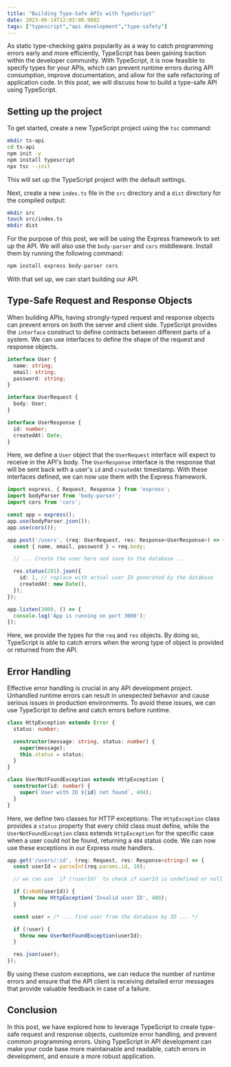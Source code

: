 ```yaml
---
title: "Building Type-Safe APIs with TypeScript"
date: 2023-06-14T12:03:00.908Z
tags: ["typescript","api development","type-safety"]
---
```



As static type-checking gains popularity as a way to catch programming errors early and more efficiently, TypeScript has been gaining traction within the developer community. With TypeScript, it is now feasible to specify types for your APIs, which can prevent runtime errors during API consumption, improve documentation, and allow for the safe refactoring of application code. In this post, we will discuss how to build a type-safe API using TypeScript.

## Setting up the project

To get started, create a new TypeScript project using the `tsc` command:

```bash
mkdir ts-api
cd ts-api
npm init -y
npm install typescript
npx tsc --init
```

This will set up the TypeScript project with the default settings. 

Next, create a new `index.ts` file in the `src` directory and a `dist` directory for the compiled output:

```bash
mkdir src
touch src/index.ts
mkdir dist
```

For the purpose of this post, we will be using the Express framework to set up the API. We will also use the `body-parser` and `cors` middleware. Install them by running the following command:

```bash
npm install express body-parser cors
```

With that set up, we can start building our API.

## Type-Safe Request and Response Objects

When building APIs, having strongly-typed request and response objects can prevent errors on both the server and client side. TypeScript provides the `interface` construct to define contracts between different parts of a system. We can use interfaces to define the shape of the request and response objects.

```typescript
interface User {
  name: string;
  email: string;
  password: string;
}

interface UserRequest {
  body: User;
}

interface UserResponse {
  id: number;
  createdAt: Date;
}
```

Here, we define a `User` object that the `UserRequest` interface will expect to receive in the API's body. The `UserResponse` interface is the response that will be sent back with a user's `id` and `createdAt` timestamp. With these interfaces defined, we can now use them with the Express framework.

```typescript
import express, { Request, Response } from 'express';
import bodyParser from 'body-parser';
import cors from 'cors';

const app = express();
app.use(bodyParser.json());
app.use(cors());

app.post('/users', (req: UserRequest, res: Response<UserResponse>) => {
  const { name, email, password } = req.body;

  // ... Create the user here and save to the database ...

  res.status(201).json({
    id: 1, // replace with actual user ID generated by the database
    createdAt: new Date(),
  });
});

app.listen(3000, () => {
  console.log('App is running on port 3000');
});
```

Here, we provide the types for the `req` and `res` objects. By doing so, TypeScript is able to catch errors when the wrong type of object is provided or returned from the API. 

## Error Handling

Effective error handling is crucial in any API development project. Unhandled runtime errors can result in unexpected behavior and cause serious issues in production environments. To avoid these issues, we can use TypeScript to define and catch errors before runtime. 

```typescript
class HttpException extends Error {
  status: number;

  constructor(message: string, status: number) {
    super(message);
    this.status = status;
  }
}

class UserNotFoundException extends HttpException {
  constructor(id: number) {
    super(`User with ID ${id} not found`, 404);
  }
}
```

Here, we define two classes for HTTP exceptions: The `HttpException` class provides a `status` property that every child class must define, while the `UserNotFoundException` class extends `HttpException` for the specific case when a user could not be found, returning a `404` status code. We can now use these exceptions in our Express route handlers.

```typescript
app.get('/users/:id', (req: Request, res: Response<string>) => {
  const userId = parseInt(req.params.id, 10);

  // we can use `if (!userId)` to check if userId is undefined or null

  if (isNaN(userId)) {
    throw new HttpException('Invalid user ID', 400);
  }

  const user = /* ... find user from the database by ID ... */

  if (!user) {
    throw new UserNotFoundException(userId);
  }

  res.json(user);
});
```

By using these custom exceptions, we can reduce the number of runtime errors and ensure that the API client is receiving detailed error messages that provide valuable feedback in case of a failure.

## Conclusion

In this post, we have explored how to leverage TypeScript to create type-safe request and response objects, customize error handling, and prevent common programming errors. Using TypeScript in API development can make your code base more maintainable and readable, catch errors in development, and ensure a more robust application.
